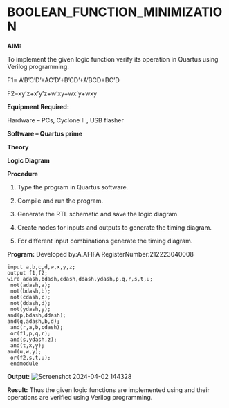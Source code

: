 # BOOLEAN_FUNCTION_MINIMIZATION

**AIM:**

To implement the given logic function verify its operation in Quartus using Verilog programming.

F1= A’B’C’D’+AC’D’+B’CD’+A’BCD+BC’D 

F2=xy’z+x’y’z+w’xy+wx’y+wxy

**Equipment Required:**

Hardware – PCs, Cyclone II , USB flasher

**Software – Quartus prime**

**Theory**

**Logic Diagram**

**Procedure**

1.	Type the program in Quartus software.

2.	Compile and run the program.

3.	Generate the RTL schematic and save the logic diagram.

4.	Create nodes for inputs and outputs to generate the timing diagram.

5.	For different input combinations generate the timing diagram.


**Program:**
Developed by:A.AFIFA
RegisterNumber:212223040008

```module Booleanexpressionmin(a,b,c,d,w,x,y,z,f1,f2);
input a,b,c,d,w,x,y,z;
output f1,f2;
wire adash,bdash,cdash,ddash,ydash,p,q,r,s,t,u;
 not(adash,a);
 not(bdash,b);
 not(cdash,c);
 not(ddash,d);
 not(ydash,y);
and(p,bdash,ddash);
and(q,adash,b,d);
 and(r,a,b,cdash);
 or(f1,p,q,r);
 and(s,ydash,z);
 and(t,x,y);
and(u,w,y);
 or(f2,s,t,u);
 endmodule
```




**Output:**
![Screenshot 2024-04-02 144328](https://github.com/afifa17112005/BOOLEAN_FUNCTION_MINIMIZATION/assets/147080931/6ba53805-b59e-41e0-bd72-f1f191a9a30b)





**Result:**
Thus the given logic functions are implemented using and their operations are verified using Verilog programming.



